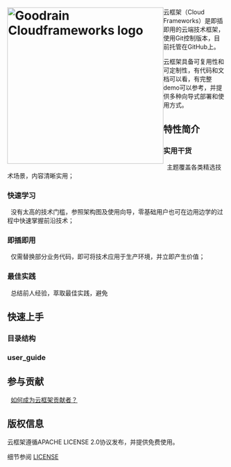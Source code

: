 <h1><a href="http://www.goodrain.com/" title="Goodrain Cloudframeworks"><img style="float: left" width="360" src="http://7xihe6.com1.z0.glb.clouddn.com/CLOUDFRAMEWORKS  header.jpg" alt="Goodrain Cloudframeworks logo"/></a></h1>

云框架（Cloud Frameworks）是即插即用的云端技术框架，使用Git控制版本，目前托管在GitHub上。
  
云框架具备可复用性和可定制性，有代码和文档可以看，有完整demo可以参考，并提供多种向导式部署和使用方式。
  
## 特性简介
  
### 实用干货
  
主题覆盖各类精选技术场景，内容清晰实用；
  
### 快速学习
  
没有太高的技术门槛，参照架构图及使用向导，零基础用户也可在边用边学的过程中快速掌握前沿技术；
  
### 即插即用
  
仅需替换部分业务代码，即可将技术应用于生产环境，并立即产生价值；
  
### 最佳实践
  
总结前人经验，萃取最佳实践，避免

## 快速上手
  
### 目录结构
  
### user_guide
  
## 参与贡献
  
[如何成为云框架贡献者？](COUNTRIBUTING.md)
  
## 版权信息
  
云框架遵循APACHE LICENSE 2.0协议发布，并提供免费使用。
  
细节参阅 [LICENSE](LICENSE.md)
